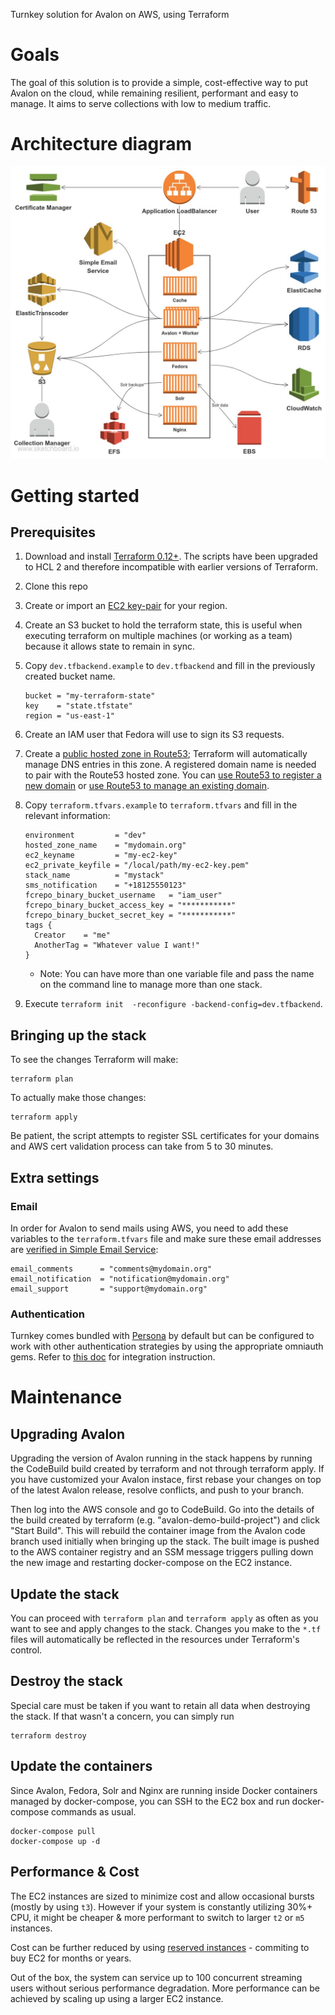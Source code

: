Turnkey solution for Avalon on AWS, using Terraform

# Goals

The goal of this solution is to provide a simple, cost-effective way to put Avalon on the cloud, while remaining resilient, performant and easy to manage. It aims to serve collections with low to medium traffic.

# Architecture diagram
![](diagram.jpg)

# Getting started
## Prerequisites

1. Download and install [Terraform 0.12+](https://www.terraform.io/downloads.html). The scripts have been upgraded to HCL 2 and therefore incompatible with earlier versions of Terraform.
1. Clone this repo
1. Create or import an [EC2 key-pair](http://docs.aws.amazon.com/AWSEC2/latest/UserGuide/ec2-key-pairs.html) for your region.
1. Create an S3 bucket to hold the terraform state, this is useful when
    executing terraform on multiple machines (or working as a team) because it allows state to remain in sync. 
1. Copy `dev.tfbackend.example` to `dev.tfbackend` and fill in the previously created bucket name.

    ```
    bucket = "my-terraform-state"
    key    = "state.tfstate"
    region = "us-east-1"
    ````
1. Create an IAM user that Fedora will use to sign its S3 requests.
1. Create a [public hosted zone in Route53](http://docs.aws.amazon.com/Route53/latest/DeveloperGuide/CreatingHostedZone.html); Terraform will automatically manage DNS entries in this zone. A registered domain name is needed to pair with the Route53 hosted zone. You can [use Route53 to register a new domain](http://docs.aws.amazon.com/Route53/latest/DeveloperGuide/domain-register.html) or [use Route53 to manage an existing domain](http://docs.aws.amazon.com/Route53/latest/DeveloperGuide/MigratingDNS.html).
1. Copy `terraform.tfvars.example` to `terraform.tfvars` and fill in the relevant information:
    ```
    environment         = "dev"
    hosted_zone_name    = "mydomain.org"
    ec2_keyname         = "my-ec2-key"
    ec2_private_keyfile = "/local/path/my-ec2-key.pem"
    stack_name          = "mystack"
    sms_notification    = "+18125550123"
    fcrepo_binary_bucket_username   = "iam_user"
    fcrepo_binary_bucket_access_key = "***********"
    fcrepo_binary_bucket_secret_key = "***********"
    tags {
      Creator    = "me"
      AnotherTag = "Whatever value I want!"
    }
    ```
    * Note: You can have more than one variable file and pass the name on the command line to manage more than one stack.
1. Execute `terraform init  -reconfigure -backend-config=dev.tfbackend`.

## Bringing up the stack

To see the changes Terraform will make:

    terraform plan

To actually make those changes:

    terraform apply

Be patient, the script attempts to register SSL certificates for your domains and AWS cert validation process can take from 5 to 30 minutes.

## Extra settings

### Email

In order for Avalon to send mails using AWS, you need to add these variables to the `terraform.tfvars` file and make sure these email addresses are [verified in Simple Email Service](https://docs.aws.amazon.com/ses/latest/DeveloperGuide/verify-email-addresses.html):

    email_comments      = "comments@mydomain.org"
    email_notification  = "notification@mydomain.org"
    email_support       = "support@mydomain.org"

### Authentication

Turnkey comes bundled with [Persona](https://github.com/samvera-labs/samvera-persona) by default but can be configured to work with other authentication strategies by using the appropriate omniauth gems. Refer to [this doc](https://samvera.atlassian.net/wiki/spaces/AVALON/pages/1957954771/Manual+Installation+Instructions#ManualInstallationInstructions-AuthenticationStrategy) for integration instruction.

# Maintenance

## Upgrading Avalon
Upgrading the version of Avalon running in the stack happens by running the CodeBuild build created by terraform and not through terraform apply.  If you have customized your Avalon instace, first rebase your changes on top of the latest Avalon release, resolve conflicts, and push to your branch.

Then log into the AWS console and go to CodeBuild.  Go into the details of the build created by terraform (e.g. "avalon-demo-build-project") and click "Start Build".  This will rebuild the container image from the Avalon code branch used initially when bringing up the stack.  The built image is pushed to the AWS container registry and an SSM message triggers pulling down the new image and restarting docker-compose on the EC2 instance.


## Update the stack
You can proceed with `terraform plan` and `terraform apply` as often as you want to see and apply changes to the
stack. Changes you make to the `*.tf` files  will automatically be reflected in the resources under Terraform's
control.

## Destroy the stack
Special care must be taken if you want to retain all data when destroying the stack. If that wasn't a concern, you can simply run
    
    terraform destroy

## Update the containers
Since Avalon, Fedora, Solr and Nginx are running inside Docker containers managed by docker-compose, you can SSH to the EC2 box and run docker-compose commands as usual.

    docker-compose pull
    docker-compose up -d

## Performance & Cost
The EC2 instances are sized to minimize cost and allow occasional bursts (mostly by using `t3`). However if your system is constantly utilizing 30%+ CPU, it might be cheaper & more performant to switch to larger `t2` or `m5` instances.

Cost can be further reduced by using [reserved instances](https://aws.amazon.com/ec2/pricing/reserved-instances/pricing/) - commiting to buy EC2 for months or years.

Out of the box, the system can service up to 100 concurrent streaming users without serious performance degradation. More performance can be achieved by scaling up using a larger EC2 instance.
